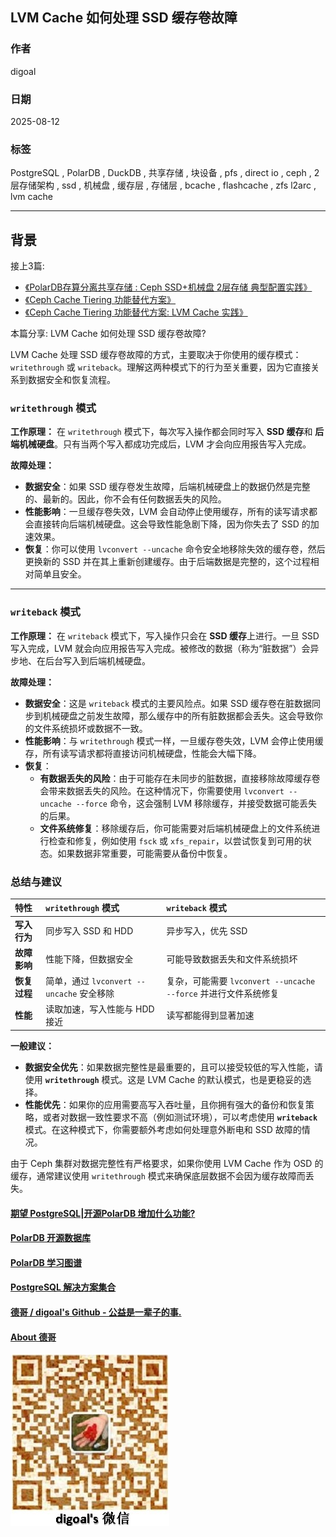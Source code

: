 ## LVM Cache 如何处理 SSD 缓存卷故障
                                      
### 作者                                      
digoal                                      
                                      
### 日期                                      
2025-08-12                                      
                                      
### 标签                                      
PostgreSQL , PolarDB , DuckDB , 共享存储 , 块设备 , pfs , direct io , ceph , 2层存储架构 , ssd , 机械盘 , 缓存层 , 存储层 , bcache , flashcache , zfs l2arc , lvm cache      
                                      
----                                      
                                      
## 背景  
接上3篇:  
- [《PolarDB存算分离共享存储 : Ceph SSD+机械盘 2层存储 典型配置实践》](../202508/20250812_03.md)
- [《Ceph Cache Tiering 功能替代方案》](../202508/20250812_07.md)
- [《Ceph Cache Tiering 功能替代方案: LVM Cache 实践》](../202508/20250812_08.md)
  
本篇分享: LVM Cache 如何处理 SSD 缓存卷故障? 
   
   
LVM Cache 处理 SSD 缓存卷故障的方式，主要取决于你使用的缓存模式：`writethrough` 或 `writeback`。理解这两种模式下的行为至关重要，因为它直接关系到数据安全和恢复流程。

### `writethrough` 模式

**工作原理：**
在 `writethrough` 模式下，每次写入操作都会同时写入 **SSD 缓存**和 **后端机械硬盘**。只有当两个写入都成功完成后，LVM 才会向应用报告写入完成。

**故障处理：**
* **数据安全**：如果 SSD 缓存卷发生故障，后端机械硬盘上的数据仍然是完整的、最新的。因此，你不会有任何数据丢失的风险。
* **性能影响**：一旦缓存卷失效，LVM 会自动停止使用缓存，所有的读写请求都会直接转向后端机械硬盘。这会导致性能急剧下降，因为你失去了 SSD 的加速效果。
* **恢复**：你可以使用 `lvconvert --uncache` 命令安全地移除失效的缓存卷，然后更换新的 SSD 并在其上重新创建缓存。由于后端数据是完整的，这个过程相对简单且安全。

---

### `writeback` 模式

**工作原理：**
在 `writeback` 模式下，写入操作只会在 **SSD 缓存**上进行。一旦 SSD 写入完成，LVM 就会向应用报告写入完成。被修改的数据（称为“脏数据”）会异步地、在后台写入到后端机械硬盘。

**故障处理：**
* **数据安全**：这是 `writeback` 模式的主要风险点。如果 SSD 缓存卷在脏数据同步到机械硬盘之前发生故障，那么缓存中的所有脏数据都会丢失。这会导致你的文件系统损坏或数据不一致。
* **性能影响**：与 `writethrough` 模式一样，一旦缓存卷失效，LVM 会停止使用缓存，所有读写请求都将直接访问机械硬盘，性能会大幅下降。
* **恢复**：
    * **有数据丢失的风险**：由于可能存在未同步的脏数据，直接移除故障缓存卷会带来数据丢失的风险。在这种情况下，你需要使用 `lvconvert --uncache --force` 命令，这会强制 LVM 移除缓存，并接受数据可能丢失的后果。
    * **文件系统修复**：移除缓存后，你可能需要对后端机械硬盘上的文件系统进行检查和修复，例如使用 `fsck` 或 `xfs_repair`，以尝试恢复到可用的状态。如果数据非常重要，可能需要从备份中恢复。

### 总结与建议

| 特性 | `writethrough` 模式 | `writeback` 模式 |
| :--- | :--- | :--- |
| **写入行为** | 同步写入 SSD 和 HDD | 异步写入，优先 SSD |
| **故障影响** | 性能下降，但数据安全 | 可能导致数据丢失和文件系统损坏 |
| **恢复过程** | 简单，通过 `lvconvert --uncache` 安全移除 | 复杂，可能需要 `lvconvert --uncache --force` 并进行文件系统修复 |
| **性能** | 读取加速，写入性能与 HDD 接近 | 读写都能得到显著加速 |

**一般建议：**
* **数据安全优先**：如果数据完整性是最重要的，且可以接受较低的写入性能，请使用 **`writethrough`** 模式。这是 LVM Cache 的默认模式，也是更稳妥的选择。
* **性能优先**：如果你的应用需要高写入吞吐量，且你拥有强大的备份和恢复策略，或者对数据一致性要求不高（例如测试环境），可以考虑使用 **`writeback`** 模式。在这种模式下，你需要额外考虑如何处理意外断电和 SSD 故障的情况。

由于 Ceph 集群对数据完整性有严格要求，如果你使用 LVM Cache 作为 OSD 的缓存，通常建议使用 `writethrough` 模式来确保底层数据不会因为缓存故障而丢失。
    
  
#### [期望 PostgreSQL|开源PolarDB 增加什么功能?](https://github.com/digoal/blog/issues/76 "269ac3d1c492e938c0191101c7238216")
  
  
#### [PolarDB 开源数据库](https://openpolardb.com/home "57258f76c37864c6e6d23383d05714ea")
  
  
#### [PolarDB 学习图谱](https://www.aliyun.com/database/openpolardb/activity "8642f60e04ed0c814bf9cb9677976bd4")
  
  
#### [PostgreSQL 解决方案集合](../201706/20170601_02.md "40cff096e9ed7122c512b35d8561d9c8")
  
  
#### [德哥 / digoal's Github - 公益是一辈子的事.](https://github.com/digoal/blog/blob/master/README.md "22709685feb7cab07d30f30387f0a9ae")
  
  
#### [About 德哥](https://github.com/digoal/blog/blob/master/me/readme.md "a37735981e7704886ffd590565582dd0")
  
  
![digoal's wechat](../pic/digoal_weixin.jpg "f7ad92eeba24523fd47a6e1a0e691b59")
  
